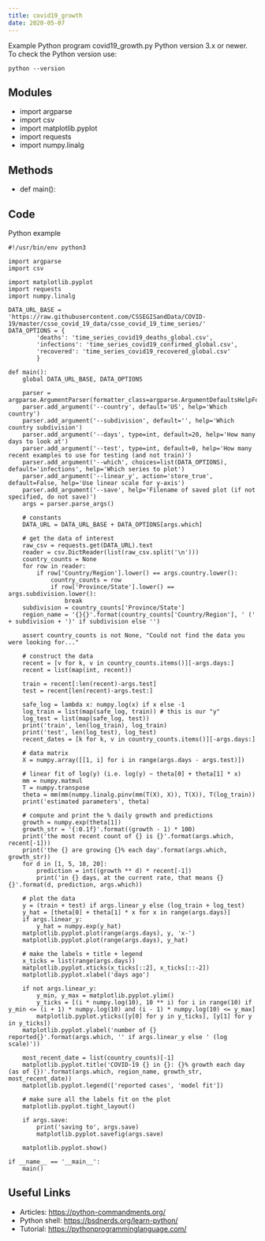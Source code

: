 ```yaml
---
title: covid19_growth
date: 2020-05-07
---
```

Example Python program covid19_growth.py
Python version 3.x or newer.
To check the Python version use:

    python --version

## Modules

* import argparse
* import csv
* import matplotlib.pyplot
* import requests
* import numpy.linalg

## Methods

* def main():

## Code

Python example

    #!/usr/bin/env python3
    
    import argparse
    import csv
    
    import matplotlib.pyplot
    import requests
    import numpy.linalg
    
    DATA_URL_BASE = 'https://raw.githubusercontent.com/CSSEGISandData/COVID-19/master/csse_covid_19_data/csse_covid_19_time_series/'
    DATA_OPTIONS = {
            'deaths': 'time_series_covid19_deaths_global.csv',
            'infections': 'time_series_covid19_confirmed_global.csv',
            'recovered': 'time_series_covid19_recovered_global.csv'
            }
    
    def main():
        global DATA_URL_BASE, DATA_OPTIONS
    
        parser = argparse.ArgumentParser(formatter_class=argparse.ArgumentDefaultsHelpFormatter)
        parser.add_argument('--country', default='US', help='Which country')
        parser.add_argument('--subdivision', default='', help='Which country subdivision')
        parser.add_argument('--days', type=int, default=20, help='How many days to look at')
        parser.add_argument('--test', type=int, default=0, help='How many recent examples to use for testing (and not train)')
        parser.add_argument('--which', choices=list(DATA_OPTIONS), default='infections', help='Which series to plot')
        parser.add_argument('--linear_y', action='store_true', default=False, help='Use linear scale for y-axis')
        parser.add_argument('--save', help='Filename of saved plot (if not specified, do not save)')
        args = parser.parse_args()
    
        # constants
        DATA_URL = DATA_URL_BASE + DATA_OPTIONS[args.which]
    
        # get the data of interest
        raw_csv = requests.get(DATA_URL).text
        reader = csv.DictReader(list(raw_csv.split('\n')))
        country_counts = None
        for row in reader:
            if row['Country/Region'].lower() == args.country.lower():
                country_counts = row
                if row['Province/State'].lower() == args.subdivision.lower():
                    break
        subdivision = country_counts['Province/State']
        region_name = '{}{}'.format(country_counts['Country/Region'], ' (' + subdivision + ')' if subdivision else '')
    
        assert country_counts is not None, "Could not find the data you were looking for..."
    
        # construct the data
        recent = [v for k, v in country_counts.items()][-args.days:]
        recent = list(map(int, recent))
    
        train = recent[:len(recent)-args.test]
        test = recent[len(recent)-args.test:]
    
        safe_log = lambda x: numpy.log(x) if x else -1
        log_train = list(map(safe_log, train)) # this is our "y"
        log_test = list(map(safe_log, test))
        print('train', len(log_train), log_train)
        print('test', len(log_test), log_test)
        recent_dates = [k for k, v in country_counts.items()][-args.days:]
    
        # data matrix
        X = numpy.array([[1, i] for i in range(args.days - args.test)])
    
        # linear fit of log(y) (i.e. log(y) ~ theta[0] + theta[1] * x)
        mm = numpy.matmul
        T = numpy.transpose
        theta = mm(mm(numpy.linalg.pinv(mm(T(X), X)), T(X)), T(log_train))
        print('estimated parameters', theta)
    
        # compute and print the % daily growth and predictions
        growth = numpy.exp(theta[1])
        growth_str = '{:0.1f}'.format((growth - 1) * 100)
        print('the most recent count of {} is {}'.format(args.which, recent[-1]))
        print('the {} are growing {}% each day'.format(args.which, growth_str))
        for d in [1, 5, 10, 20]:
            prediction = int((growth ** d) * recent[-1])
            print('in {} days, at the current rate, that means {} {}'.format(d, prediction, args.which))
    
        # plot the data
        y = (train + test) if args.linear_y else (log_train + log_test)
        y_hat = [theta[0] + theta[1] * x for x in range(args.days)]
        if args.linear_y:
            y_hat = numpy.exp(y_hat)
        matplotlib.pyplot.plot(range(args.days), y, 'x-')
        matplotlib.pyplot.plot(range(args.days), y_hat)
    
        # make the labels + title + legend
        x_ticks = list(range(args.days))
        matplotlib.pyplot.xticks(x_ticks[::2], x_ticks[::-2])
        matplotlib.pyplot.xlabel('days ago')
    
        if not args.linear_y:
            y_min, y_max = matplotlib.pyplot.ylim()
            y_ticks = [(i * numpy.log(10), 10 ** i) for i in range(10) if y_min <= (i + 1) * numpy.log(10) and (i - 1) * numpy.log(10) <= y_max]
            matplotlib.pyplot.yticks([y[0] for y in y_ticks], [y[1] for y in y_ticks])
        matplotlib.pyplot.ylabel('number of {} reported{}'.format(args.which, '' if args.linear_y else ' (log scale)'))
    
        most_recent_date = list(country_counts)[-1]
        matplotlib.pyplot.title('COVID-19 {} in {}: {}% growth each day (as of {})'.format(args.which, region_name, growth_str, most_recent_date))
        matplotlib.pyplot.legend(['reported cases', 'model fit'])
    
        # make sure all the labels fit on the plot
        matplotlib.pyplot.tight_layout()
    
        if args.save:
            print('saving to', args.save)
            matplotlib.pyplot.savefig(args.save)
    
        matplotlib.pyplot.show()
    
    if __name__ == '__main__':
        main()
    

## Useful Links

- Articles: https://python-commandments.org/
- Python shell: https://bsdnerds.org/learn-python/
- Tutorial: https://pythonprogramminglanguage.com/
